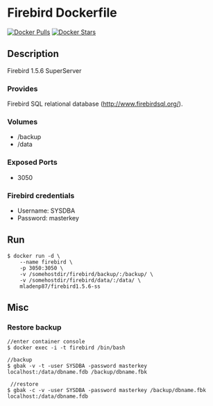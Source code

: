 # Firebird Dockerfile

[![Docker Pulls](https://img.shields.io/docker/pulls/almeida/firebird.svg)](https://hub.docker.com/r/almeida/firebird/)
[![Docker Stars](https://img.shields.io/docker/stars/almeida/firebird.svg)](https://hub.docker.com/r/almeida/firebird/)

## Description

Firebird 1.5.6 SuperServer

### Provides

  Firebird SQL relational database (http://www.firebirdsql.org/).

### Volumes

 * /backup
 * /data

### Exposed Ports

 * 3050

### Firebird credentials

 * Username: SYSDBA
 * Password: masterkey

## Run

	$ docker run -d \
		--name firebird \	
		-p 3050:3050 \
		-v /somehostdir/firebird/backup/:/backup/ \
		-v /somehostdir/firebird/data/:/data/ \
		mladenp87/firebird1.5.6-ss

## Misc

### Restore backup

	//enter container console
	$ docker exec -i -t firebird /bin/bash

    //backup
    $ gbak -v -t -user SYSDBA -password masterkey localhost:/data/dbname.fdb /backup/dbname.fbk 

     //restore 
	$ gbak -c -v -user SYSDBA -password masterkey /backup/dbname.fbk localhost:/data/dbname.fdb

